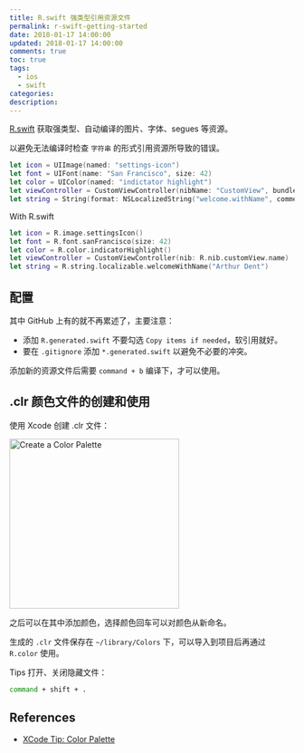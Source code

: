 ```yaml
---
title: R.swift 强类型引用资源文件
permalink: r-swift-getting-started
date: 2018-01-17 14:00:00
updated: 2018-01-17 14:00:00
comments: true
toc: true
tags:
  - ios
  - swift
categories:
description:
---
```


[R.swift](https://github.com/mac-cain13/R.swift) 获取强类型、自动编译的图片、字体、segues 等资源。

以避免无法编译时检查 `字符串` 的形式引用资源所导致的错误。

```swift
let icon = UIImage(named: "settings-icon")
let font = UIFont(name: "San Francisco", size: 42)
let color = UIColor(named: "indictator highlight")
let viewController = CustomViewController(nibName: "CustomView", bundle: nil)
let string = String(format: NSLocalizedString("welcome.withName", comment: ""), locale: NSLocale.current, "Arthur Dent")
```

With R.swift

```swift
let icon = R.image.settingsIcon()
let font = R.font.sanFrancisco(size: 42)
let color = R.color.indicatorHighlight()
let viewController = CustomViewController(nib: R.nib.customView.name)
let string = R.string.localizable.welcomeWithName("Arthur Dent")
```

<!-- more -->

## 配置

其中 GitHub 上有的就不再累述了，主要注意：

- 添加 `R.generated.swift` 不要勾选 `Copy items if needed`，软引用就好。
- 要在 `.gitignore` 添加 `*.generated.swift` 以避免不必要的冲突。

添加新的资源文件后需要 `command + b` 编译下，才可以使用。

## .clr 颜色文件的创建和使用

使用 Xcode 创建 .clr 文件：

<img src="https://user-images.githubusercontent.com/9289792/80204310-36566900-865b-11ea-864b-89a8e5cc8e75.jpg" alt="Create a Color Palette" width="300px" />

之后可以在其中添加颜色，选择颜色回车可以对颜色从新命名。

生成的 `.clr` 文件保存在 `~/library/Colors` 下，可以导入到项目后再通过 `R.color` 使用。

Tips 打开、关闭隐藏文件：

```bash
command + shift + .
```

## References

- [XCode Tip: Color Palette](https://www.natashatherobot.com/xcode-color-palette/)
